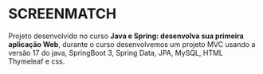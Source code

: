 # SCREENMATCH

Projeto desenvolvido no curso **Java e Spring: desenvolva sua primeira aplicação Web**, durante o curso desenvolvemos um projeto MVC usando 
a versão 17 do java, SpringBoot 3, Spring Data, JPA, MySQL, HTML Thymeleaf e css.
